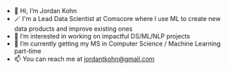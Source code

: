 - 👋 Hi, I’m Jordan Kohn
- 🪄 I'm a Lead Data Scientist at Comscore where I use ML to create new data products and improve existing ones
- 👀 I’m interested in working on impactful DS/ML/NLP projects
- 🌱 I’m currently getting my MS in Computer Science / Machine Learning part-time
- 📫 You can reach me at jordantkohn@gmail.com

